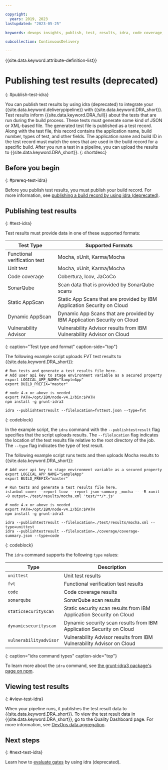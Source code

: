 ```yaml
---

copyright:
  years: 2019, 2023
lastupdated: "2023-05-25"

keywords: devops insights, publish, test, results, idra, code coverage, tests, verification, app, sonarqube, dashboard

subcollection: ContinuousDelivery

---
```


{{site.data.keyword.attribute-definition-list}}

# Publishing test results (deprecated)
{: #publish-test-idra}

You can publish test results by using idra (deprecated) to integrate your {{site.data.keyword.deliverypipeline}} with {{site.data.keyword.DRA_short}}. Test results inform {{site.data.keyword.DRA_full}} about the tests that are run during the build process. These tests must generate some kind of JSON or XML-based file. The generated test file is published as a test record. Along with the test file, this record contains the application name, build number, types of test, and other fields. The application name and build ID in the test record must match the ones that are used in the build record for a specific build. After you run a test in a pipeline, you can upload the results to {{site.data.keyword.DRA_short}}.
{: shortdesc}


## Before you begin
{: #prereq-test-idra}

Before you publish test results, you must publish your build record. For more information, see [publishing a build record by using idra (deprecated)](/docs/ContinuousDelivery?topic=ContinuousDelivery-publish-build-idra).


## Publishing test results
{: #test-idra}

Test results must provide data in one of these supported formats:

| Test Type                    | Supported Formats                                                        |
|------------------------------|--------------------------------------------------------------------------|
| Functional verification test | Mocha, xUnit, Karma/Mocha                                                |
| Unit test                    | Mocha, xUnit, Karma/Mocha                                                |
| Code coverage                | Cobertura, lcov, JaCoCo                                                  |
| SonarQube                    | Scan data that is provided by SonarQube scans                            |
| Static AppScan              | Static App Scans that are provided by IBM Application Security on Cloud  |
| Dynamic AppScan             | Dynamic App Scans that are provided by IBM Application Security on Cloud |
| Vulnerability Advisor        | Vulnerability Advisor results from IBM Vulnerability Advisor on Cloud    |
{: caption="Test type and format" caption-side="top"}

The following example script uploads FVT test results to {{site.data.keyword.DRA_short}}:

```text
# Run tests and generate a test results file here.
# Add user api key to stage environment variable as a secured property
export LOGICAL_APP_NAME="SampleApp"
export BUILD_PREFIX="master"

# node 4.x or above is needed
export PATH=/opt/IBM/node-v4.2/bin:$PATH
npm install -g grunt-idra3

idra --publishtestresult --filelocation=fvttest.json --type=fvt
```
{: codeblock}

In the example script, the `idra` command with the `--publishtestresult` flag specifies that the script uploads results. The `--filelocation` flag indicates the location of the test results file relative to the root directory of the job. The `--type` flag indicates the type of test result.

The following example script runs tests and then uploads Mocha results to {{site.data.keyword.DRA_short}}:

```text
# Add user api key to stage environment variable as a secured property
export LOGICAL_APP_NAME="SampleApp"
export BUILD_PREFIX="master"

# Run tests and generate a test results file here.
istanbul cover --report lcov --report json-summary _mocha -- -R xunit -O output=./test/results/mocha.xml 'test/**/*.js'

# node 4.x or above is needed
export PATH=/opt/IBM/node-v4.2/bin:$PATH
npm install -g grunt-idra3

idra --publishtestresult --filelocation=./test/results/mocha.xml --type=unittest
idra --publishtestresult --filelocation=./coverage/coverage-summary.json --type=code
```
{: codeblock}

The `idra` command supports the following `type` values:

| Type                  | Description                                                          |
|-----------------------|----------------------------------------------------------------------|
| `unittest`            | Unit test results                                                    |
| `fvt`                 | Functional verification test results                                 |
| `code`                | Code coverage results                                                |
| `sonarqube`           | SonarQube scan results                                               |
| `staticsecurityscan`  | Static security scan results from IBM Application Security on Cloud  |
| `dynamicsecurityscan` | Dynamic security scan results from IBM Application Security on Cloud |
| `vulnerabilityadvisor`| Vulnerability Advisor results from IBM Vulnerability Advisor on Cloud|
{: caption="idra command types" caption-side="top"}

To learn more about the `idra` command, see [the grunt-idra3 package's page on npm](https://www.npmjs.com/package/grunt-idra3).


## Viewing test results
{: #view-test-idra}

When your pipeline runs, it publishes the test result data to {{site.data.keyword.DRA_short}}. To view the test result data in {{site.data.keyword.DRA_short}}, go to the Quality Dashboard page. For more information, see [DevOps data aggregation](/docs/ContinuousDelivery?topic=ContinuousDelivery-devops-data-aggregation).


## Next steps
{: #next-test-idra}

Learn how to [evaluate gates](/docs/ContinuousDelivery?topic=ContinuousDelivery-evaluating-gates-idra) by using idra (deprecated).
